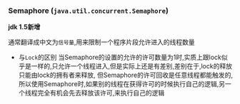 ### Semaphore (`java.util.concurrent.Semaphore`)

**jdk 1.5新增**

通常翻译成中文为`信号量`,用来限制一个程序片段允许进入的线程数量

+ 与`Lock`的区别
  当Semaphore的设置的允许的许可数量为1时,实质上跟lock似乎是一样的,只允许一个线程进入,但是实际上还是有差别,差别在于,lock的释放只能由lock的拥有者来释放,
  但Semaphore的许可回收是任意线程都能触发的,所以使用Semaphore时,如果别的线程在获得许可的时候执行自己的逻辑,另一个线程完全有机会先去释放该许可,来执行自己的逻辑